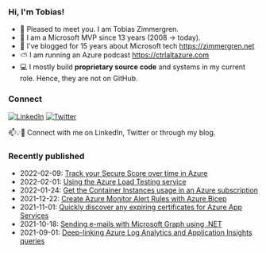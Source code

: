 ### Hi, I'm Tobias!
- 🔭 Pleased to meet you. I am Tobias Zimmergren.
- 🥇 I am a Microsoft MVP since 13 years (2008 -> today).
- 📰 I've blogged for 15 years about Microsoft tech https://zimmergren.net
- ⛅ I am running an Azure podcast https://ctrlaltazure.com
- 💻 I mostly build **proprietary source code** and systems in my current role. Hence, they are not on GitHub.

<!--![Top Code Languages](https://github-readme-stats.vercel.app/api/top-langs/?username=zimmergren&layout=compact)-->

### Connect
<a href="https://www.linkedin.com/in/zimmergren"><img src="https://img.shields.io/badge/LinkedIn--_.svg?style=social&logo=linkedin" alt="LinkedIn"></a> <a href="https://twitter.com/zimmergren"><img src="https://img.shields.io/twitter/follow/zimmergren?label=Twitter&style=social" alt="Twitter"></a>

📫💡🙏 Connect with me on LinkedIn, Twitter or through my blog.

### Recently published
- 2022-02-09: [Track your Secure Score over time in Azure](https://zimmergren.net/secure-score-over-time-in-azure/)
- 2022-02-01: [Using the Azure Load Testing service](https://zimmergren.net/using-the-azure-load-testing-service/)
- 2022-01-24: [Get the Container Instances usage in an Azure subscription](https://zimmergren.net/get-container-instances-usage-in-azure-subscription/)
- 2021-12-22: [Create Azure Monitor Alert Rules with Azure Bicep](https://zimmergren.net/create-azure-monitor-alert-rules-with-bicep/)
- 2021-11-01: [Quickly discover any expiring certificates for Azure App Services](https://zimmergren.net/discover-expiring-azure-app-services-certificates/)
- 2021-10-18: [Sending e-mails with Microsoft Graph using .NET](https://zimmergren.net/sending-e-mails-using-microsoft-graph-using-dotnet/)
- 2021-09-01: [Deep-linking Azure Log Analytics and Application Insights queries](https://zimmergren.net/deep-linking-azure-log-analytics-and-app-insight-queries/)

